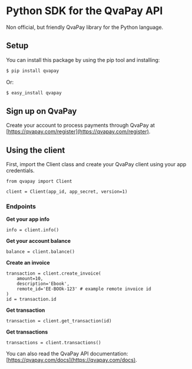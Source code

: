 # Python SDK for the QvaPay API

Non official, but friendly QvaPay library for the Python language.

## Setup

You can install this package by using the pip tool and installing:

```bash
$ pip install qvapay
```

Or:

```bash
$ easy_install qvapay
```

## Sign up on QvaPay

Create your account to process payments through QvaPay at [https://qvapay.com/register](https://qvapay.com/register).

## Using the client

First, import the Client class and create your QvaPay client using your app credentials.

```
from qvapay import Client

client = Client(app_id, app_secret, version=1)
```

### Endpoints

**Get your app info**

```
info = client.info()
```

**Get your account balance**

```
balance = client.balance()
```

**Create an invoice**

```
transaction = client.create_invoice(
    amount=10,
    description='Ebook',
    remote_id='EE-BOOk-123' # example remote invoice id
)
id = transaction.id
```

**Get transaction**

```
transaction = client.get_transaction(id)
```

**Get transactions**

```
transactions = client.transactions()
```

You can also read the QvaPay API documentation: [https://qvapay.com/docs](https://qvapay.com/docs).
